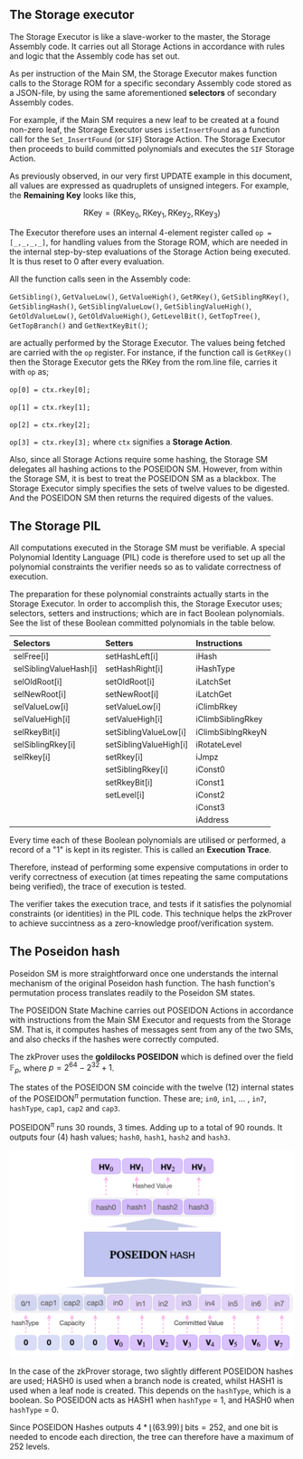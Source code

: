 ## The Storage executor

The Storage Executor is like a slave-worker to the master, the Storage Assembly code. It carries out all Storage Actions in accordance with rules and logic that the Assembly code has set out.

As per instruction of the Main SM, the Storage Executor makes function calls to the Storage ROM for a specific secondary Assembly code stored as a JSON-file, by using the same aforementioned **selectors** of secondary Assembly codes.

For example, if the Main SM requires a new leaf to be created at a found non-zero leaf, the Storage Executor uses `isSetInsertFound` as a function call for the `Set_InsertFound` (or `SIF`) Storage Action. The Storage Executor then proceeds to build committed polynomials and executes the `SIF` Storage Action.

As previously observed, in our very first UPDATE example in this document, all values are expressed as quadruplets of unsigned integers. For example, the **Remaining Key** looks like this,

$$
\text{RKey} = \big( \text{RKey}_0, \text{RKey}_1, \text{RKey}_2, \text{RKey}_3 \big)
$$

The Executor therefore uses an internal 4-element register called `op = [_,_,_,_]`, for handling values from the Storage ROM, which are needed in the internal step-by-step evaluations of the Storage Action being executed. It is thus reset to 0 after every evaluation.

All the function calls seen in the Assembly code:

`GetSibling()`, `GetValueLow()`, `GetValueHigh()`, `GetRKey()`, `GetSiblingRKey()`, `GetSiblingHash()`, `GetSiblingValueLow()`, `GetSiblingValueHigh()`, `GetOldValueLow()`, `GetOldValueHigh()`, `GetLevelBit()`, `GetTopTree()`, `GetTopBranch()` and `GetNextKeyBit()`;

are actually performed by the Storage Executor. The values being fetched are carried with the `op` register. For instance, if the function call is `GetRKey()` then the Storage Executor gets the RKey from the rom.line file, carries it with `op` as;

`op[0] = ctx.rkey[0];`

`op[1] = ctx.rkey[1];`

`op[2] = ctx.rkey[2];`

`op[3] = ctx.rkey[3];` where `ctx` signifies a **Storage Action**.

Also, since all Storage Actions require some hashing, the Storage SM delegates all hashing actions to the POSEIDON SM. However, from within the Storage SM, it is best to treat the POSEIDON SM as a blackbox. The Storage Executor simply specifies the sets of twelve values to be digested. And the POSEIDON SM then returns the required digests of the values.

## The Storage PIL

All computations executed in the Storage SM must be verifiable. A special Polynomial Identity Language (PIL) code is therefore used to set up all the polynomial constraints the verifier needs so as to validate correctness of execution.

The preparation for these polynomial constraints actually starts in the Storage Executor. In order to accomplish this, the Storage Executor uses; selectors, setters and instructions; which are in fact Boolean polynomials. See the list of these Boolean committed polynomials in the table below.

<center>

| Selectors              | Setters                | Instructions      |
| :--------------------- | :--------------------- | :---------------- |
| selFree[i]             | setHashLeft[i]         | iHash             |
| selSiblingValueHash[i] | setHashRight[i]        | iHashType         |
| selOldRoot[i]          | setOldRoot[i]          | iLatchSet         |
| selNewRoot[i]          | setNewRoot[i]          | iLatchGet         |
| selValueLow[i]         | setValueLow[i]         | iClimbRkey        |
| selValueHigh[i]        | setValueHigh[i]        | iClimbSiblingRkey |
| selRkeyBit[i]          | setSiblingValueLow[i]  | iClimbSiblngRkeyN |
| selSiblingRkey[i]      | setSiblingValueHigh[i] | iRotateLevel      |
| selRkey[i]             | setRkey[i]             | iJmpz             |
|                        | setSiblingRkey[i]      | iConst0           |
|                        | setRkeyBit[i]          | iConst1           |
|                        | setLevel[i]            | iConst2           |
|                        |                        | iConst3           |
|                        |                        | iAddress          |

</center>  

Every time each of these Boolean polynomials are utilised or performed, a record of a "1" is kept in its register. This is called an **Execution Trace**.

Therefore, instead of performing some expensive computations in order to verify correctness of execution (at times repeating the same computations being verified), the trace of execution is tested.

The verifier takes the execution trace, and tests if it satisfies the polynomial constraints (or identities) in the PIL code. This technique helps the zkProver to achieve succintness as a zero-knowledge proof/verification system.

## The Poseidon hash

Poseidon SM is more straightforward once one understands the internal mechanism of the original Poseidon hash function. The hash function's permutation process translates readily to the Poseidon SM states.

The POSEIDON State Machine carries out POSEIDON Actions in accordance with instructions from the Main SM Executor and requests from the Storage SM. That is, it computes hashes of messages sent from any of the two SMs, and also checks if the hashes were correctly computed.

The zkProver uses the **goldilocks POSEIDON** which is defined over the field  $\mathbb{F}_p$, where $p = 2^{64} - 2^{32} + 1$.

The states of the POSEIDON SM coincide with the twelve (12) internal states of the $\text{POSEIDON}^{\pi}$ permutation function. These are; `in0`, `in1`, ... , `in7`, `hashType`, `cap1`, `cap2` and `cap3`.

$\text{POSEIDON}^{\pi}$ runs 30 rounds, 3 times. Adding up to a total of 90 rounds. It outputs four (4) hash values; `hash0`, `hash1`, `hash2` and `hash3`.

![POSEIDON HASH0 ](../../../img/zkEVM/fig16-posdn-eg.png)

In the case of the zkProver storage, two slightly different POSEIDON hashes are used; $\text{HASH0}$ is used when a branch node is created, whilst $\text{HASH1}$ is used when a leaf node is created. This depends on the `hashType`, which is a boolean. So POSEIDON acts as $\text{HASH1}$ when `hashType` = 1, and $\text{HASH0}$ when `hashType` = 0.

Since POSEIDON Hashes outputs $4 * \lfloor(63.99)\rfloor \text{ bits} = 252$, and one bit is needed to encode each direction, the tree can therefore have a maximum of 252 levels.
